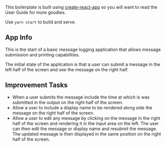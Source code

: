 This boilerplate is built using [create-react-app](https://github.com/facebook/create-react-app) so you will want to read the User Guide for more goodies.

Use `yarn start` to build and serve.

## App Info

This is the start of a basic message logging application that allows message submission and printing capabilities.

The initial state of the application is that a user can submit a message in the left half of the screen and see the message on the right half.

## Improvement Tasks

- When a user submits the message include the time at which is was submitted in the output on the right half of the screen.
- Allow a user to include a display name to be rendered along side the message on the right half of the screen.
- Allow a user to edit any message by clicking on the message in the right half of the screen and rendering it in the input area on the left. The user can then edit the message or display name and resubmit the message. The updated message is then displayed in the same position on the right half of the screen.
